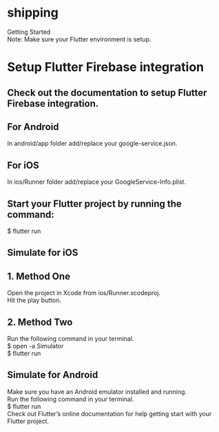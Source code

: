 # shipping <br/>

Getting Started <br/>
Note: Make sure your Flutter environment is setup.<br/>

# Setup Flutter Firebase integration <br/>
## Check out the documentation to setup Flutter Firebase integration. <br/>

## For Android <br/>
In android/app folder add/replace your google-service.json. <br/>

## For iOS <br/>
In ios/Runner folder add/replace your GoogleService-Info.plist. <br/>


## Start your Flutter project by running the command: <br/>
$ flutter run <br/>
## Simulate for iOS <br/>
## 1. Method One<br/>
Open the project in Xcode from ios/Runner.xcodeproj.<br/>
Hit the play button.<br/>
## 2. Method Two<br/>
Run the following command in your terminal.<br/>
$ open -a Simulator<br/>
$ flutter run<br/>
## Simulate for Android<br/>
Make sure you have an Android emulator installed and running.<br/>
Run the following command in your terminal.<br/>
$ flutter run<br/>
Check out Flutter’s online documentation for help getting start with your Flutter project.<br/>

